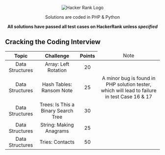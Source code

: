 <p align="center">
	<img alt="Hacker Rank Logo" src="https://lh3.googleusercontent.com/8BM2A56i824yB6REHXTnVVCFY0Rh7etoLtRLIV07yogRf2aZosmnB2w4aZDeafvbHI9E4PmUYTlC">
</p>

<p align="center">
	Solutions are coded in PHP & Python
</p>

<p align="center">	
	<strong>All solutions have passed all test cases on HackerRank unless <i>specified</i></strong>
</p>


## Cracking the Coding Interview
<table>
<thead>
<tr>
    <th align="center">Topic</th>
    <th align="center">Challenge</th>
    <th align="center">Points</th>
    <td align="center">Note</th>  
</tr>
</thead>
<tbody>
<tr>
    <td align="center">Data Structures</td>
    <td align="center">Array: Left Rotation</td>
    <td align="center">20</td>
    <td align="center"></td>
</tr>
<tr>
    <td align="center">Data Structures</td>
    <td align="center">Hash Tables: Ransom Note</td>
    <td align="center">25</td>
    <td align="center">A minor bug is found in PHP solution tester, which will lead to failure in test Case 16 & 17</td>
</tr>
<tr>
    <td align="center">Data Structures</td>
    <td align="center">Trees: Is This a Binary Search Tree</td>
    <td align="center">30</td>
    <td align="center"></td>
</tr>
<tr>
    <td align="center">Data Structures</td>
    <td align="center">String: Making Anagrams</td>
    <td align="center">25</td>
    <td align="center"></td>
</tr>
<tr>
    <td align="center">Data Structures</td>
    <td align="center">Tries: Contacts</td>
    <td align="center">50</td>
    <td align="center"></td>
</tr>
</tbody>
</table>



